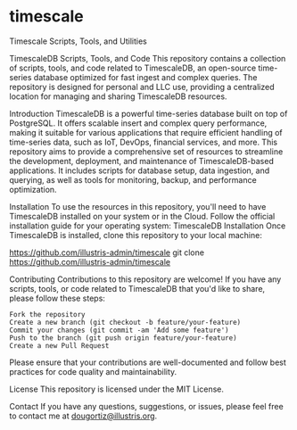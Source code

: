 # timescale
Timescale Scripts, Tools, and Utilities

TimescaleDB Scripts, Tools, and Code
This repository contains a collection of scripts, tools, and code related to TimescaleDB, an open-source time-series database optimized for fast ingest and complex queries. The repository is designed for personal and LLC use, providing a centralized location for managing and sharing TimescaleDB resources.

Introduction
TimescaleDB is a powerful time-series database built on top of PostgreSQL. It offers scalable insert and complex query performance, making it suitable for various applications that require efficient handling of time-series data, such as IoT, DevOps, financial services, and more. This repository aims to provide a comprehensive set of resources to streamline the development, deployment, and maintenance of TimescaleDB-based applications. It includes scripts for database setup, data ingestion, and querying, as well as tools for monitoring, backup, and performance optimization.

Installation
To use the resources in this repository, you'll need to have TimescaleDB installed on your system or in the Cloud. Follow the official installation guide for your operating system: TimescaleDB Installation Once TimescaleDB is installed, clone this repository to your local machine:

https://github.com/illustris-admin/timescale
git clone https://github.com/illustris-admin/timescale

Contributing
Contributions to this repository are welcome! If you have any scripts, tools, or code related to TimescaleDB that you'd like to share, please follow these steps:

    Fork the repository
    Create a new branch (git checkout -b feature/your-feature)
    Commit your changes (git commit -am 'Add some feature')
    Push to the branch (git push origin feature/your-feature)
    Create a new Pull Request

Please ensure that your contributions are well-documented and follow best practices for code quality and maintainability.

License
This repository is licensed under the MIT License.

Contact
If you have any questions, suggestions, or issues, please feel free to contact me at dougortiz@illustris.org.
